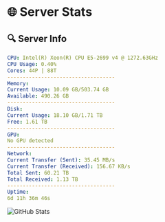 # 🌐 Server Stats
## 🔍 Server Info
```yaml
CPU: Intel(R) Xeon(R) CPU E5-2699 v4 @ 1272.63GHz
CPU Usage: 0.40%
Cores: 44P | 88T
-----------------------------------
Memory:
Current Usage: 10.09 GB/503.74 GB
Available: 490.26 GB
-----------------------------------
Disk:
Current Usage: 18.10 GB/1.71 TB
Free: 1.61 TB
-----------------------------------
GPU:
No GPU detected
-----------------------------------
Network:
Current Transfer (Sent): 35.45 MB/s
Current Transfer (Received): 156.67 KB/s
Total Sent: 60.21 TB
Total Received: 1.13 TB
-----------------------------------
Uptime:
6d 11h 36m 46s
```
![GitHub Stats](https://img.shields.io/badge/Updated-2025-02-14_10:20:04-blue)